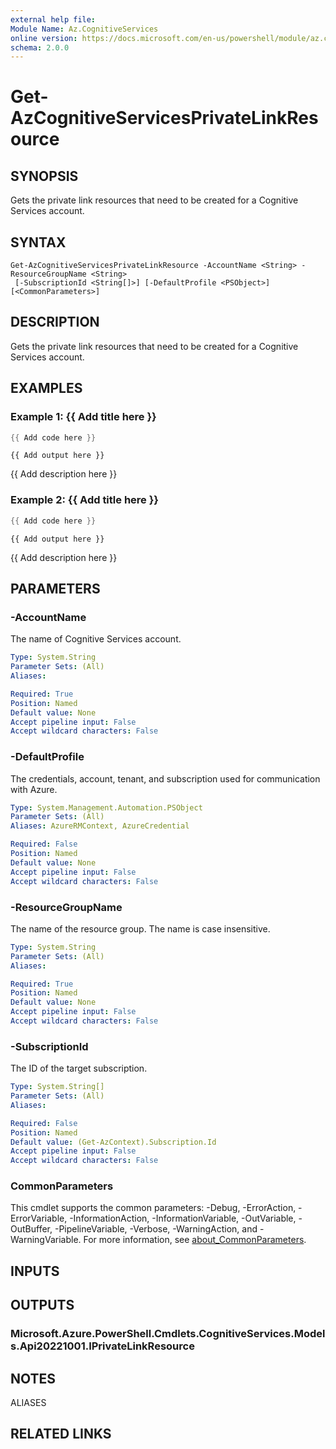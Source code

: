```yaml
---
external help file:
Module Name: Az.CognitiveServices
online version: https://docs.microsoft.com/en-us/powershell/module/az.cognitiveservices/get-azcognitiveservicesprivatelinkresource
schema: 2.0.0
---
```


# Get-AzCognitiveServicesPrivateLinkResource

## SYNOPSIS
Gets the private link resources that need to be created for a Cognitive Services account.

## SYNTAX

```
Get-AzCognitiveServicesPrivateLinkResource -AccountName <String> -ResourceGroupName <String>
 [-SubscriptionId <String[]>] [-DefaultProfile <PSObject>] [<CommonParameters>]
```

## DESCRIPTION
Gets the private link resources that need to be created for a Cognitive Services account.

## EXAMPLES

### Example 1: {{ Add title here }}
```powershell
{{ Add code here }}
```

```output
{{ Add output here }}
```

{{ Add description here }}

### Example 2: {{ Add title here }}
```powershell
{{ Add code here }}
```

```output
{{ Add output here }}
```

{{ Add description here }}

## PARAMETERS

### -AccountName
The name of Cognitive Services account.

```yaml
Type: System.String
Parameter Sets: (All)
Aliases:

Required: True
Position: Named
Default value: None
Accept pipeline input: False
Accept wildcard characters: False
```

### -DefaultProfile
The credentials, account, tenant, and subscription used for communication with Azure.

```yaml
Type: System.Management.Automation.PSObject
Parameter Sets: (All)
Aliases: AzureRMContext, AzureCredential

Required: False
Position: Named
Default value: None
Accept pipeline input: False
Accept wildcard characters: False
```

### -ResourceGroupName
The name of the resource group.
The name is case insensitive.

```yaml
Type: System.String
Parameter Sets: (All)
Aliases:

Required: True
Position: Named
Default value: None
Accept pipeline input: False
Accept wildcard characters: False
```

### -SubscriptionId
The ID of the target subscription.

```yaml
Type: System.String[]
Parameter Sets: (All)
Aliases:

Required: False
Position: Named
Default value: (Get-AzContext).Subscription.Id
Accept pipeline input: False
Accept wildcard characters: False
```

### CommonParameters
This cmdlet supports the common parameters: -Debug, -ErrorAction, -ErrorVariable, -InformationAction, -InformationVariable, -OutVariable, -OutBuffer, -PipelineVariable, -Verbose, -WarningAction, and -WarningVariable. For more information, see [about_CommonParameters](http://go.microsoft.com/fwlink/?LinkID=113216).

## INPUTS

## OUTPUTS

### Microsoft.Azure.PowerShell.Cmdlets.CognitiveServices.Models.Api20221001.IPrivateLinkResource

## NOTES

ALIASES

## RELATED LINKS

